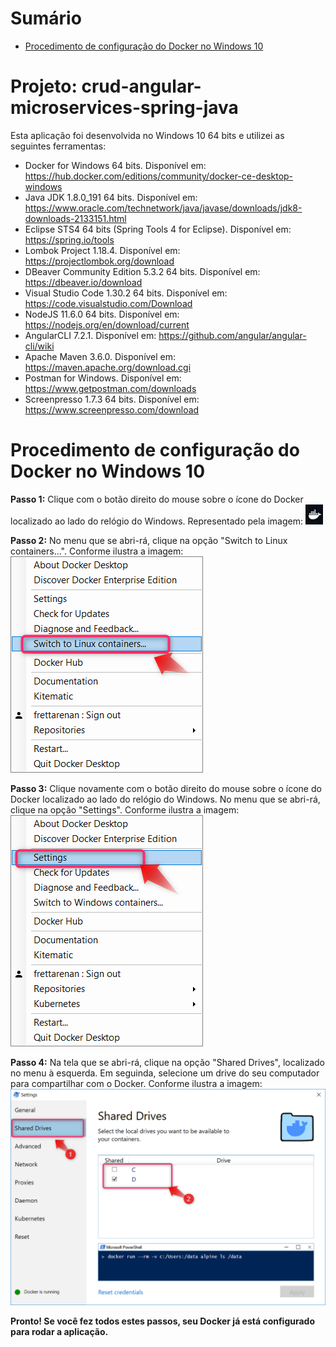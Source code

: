 # Sumário

* [Procedimento de configuração do Docker no Windows 10](docs/procedimento-configuracao-docker-windows-10.md)

# Projeto: crud-angular-microservices-spring-java

Esta aplicação foi desenvolvida no Windows 10 64 bits e utilizei as seguintes ferramentas:

* Docker for Windows 64 bits. Disponível em: https://hub.docker.com/editions/community/docker-ce-desktop-windows
* Java JDK 1.8.0_191 64 bits. Disponível em: https://www.oracle.com/technetwork/java/javase/downloads/jdk8-downloads-2133151.html
* Eclipse STS4 64 bits (Spring Tools 4 for Eclipse). Disponível em: https://spring.io/tools
* Lombok Project 1.18.4. Disponível em: https://projectlombok.org/download
* DBeaver Community Edition 5.3.2 64 bits. Disponível em: https://dbeaver.io/download
* Visual Studio Code 1.30.2 64 bits. Disponível em: https://code.visualstudio.com/Download
* NodeJS 11.6.0 64 bits. Disponível em: https://nodejs.org/en/download/current
* AngularCLI 7.2.1. Disponível em: https://github.com/angular/angular-cli/wiki
* Apache Maven 3.6.0. Disponível em: https://maven.apache.org/download.cgi
* Postman for Windows. Disponível em: https://www.getpostman.com/downloads
* Screenpresso 1.7.3 64 bits. Disponível em: https://www.screenpresso.com/download

# Procedimento de configuração do Docker no Windows 10

**Passo 1:** Clique com o botão direito do mouse sobre o ícone do Docker localizado ao lado do relógio do Windows. Representado pela imagem:
![Ícone do Docker localizado ao lado do relógio do Windows](documentation/docker-01.png?raw=true "Ícone do Docker localizado ao lado do relógio do Windows")

**Passo 2:** No menu que se abri-rá, clique na opção "Switch to Linux containers...". Conforme ilustra a imagem:
![Ilustração do passo 2 da configuração do Docker](documentation/docker-02.png?raw=true "Ilustração do passo 2 da configuração do Docker")

**Passo 3:** Clique novamente com o botão direito do mouse sobre o ícone do Docker localizado ao lado do relógio do Windows. No menu que se abri-rá, clique na opção "Settings". Conforme ilustra a imagem:
![Ilustração do passo 3 da configuração do Docker](documentation/docker-03.png?raw=true "Ilustração do passo 3 da configuração do Docker")

**Passo 4:** Na tela que se abri-rá, clique na opção "Shared Drives", localizado no menu à esquerda. Em seguinda, selecione um drive do seu computador para compartilhar com o Docker. Conforme ilustra a imagem:
![Ilustração do passo 4 da configuração do Docker](documentation/docker-04.png?raw=true "Ilustração do passo 4 da configuração do Docker")

**Pronto! Se você fez todos estes passos, seu Docker já está configurado para rodar a aplicação.**
